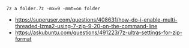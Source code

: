 `7z a folder.7z -mx=9 -mmt=on folder`

- https://superuser.com/questions/408631/how-do-i-enable-multi-threaded-lzma2-using-7-zip-9-20-on-the-command-line
- https://askubuntu.com/questions/491223/7z-ultra-settings-for-zip-format